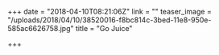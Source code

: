 +++
date = "2018-04-10T08:21:06Z"
link = ""
teaser_image = "/uploads/2018/04/10/38520016-f8bc814c-3bed-11e8-950e-585ac6626758.jpg"
title = "Go Juice"

+++

